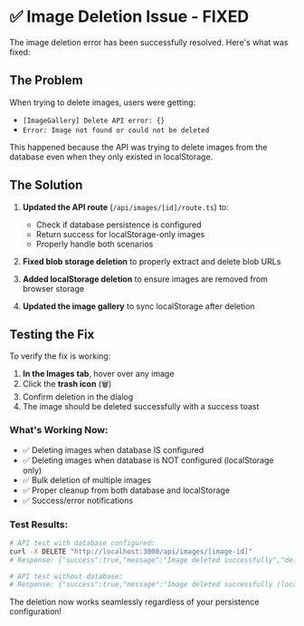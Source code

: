 # ✅ Image Deletion Issue - FIXED

The image deletion error has been successfully resolved. Here's what was fixed:

## The Problem
When trying to delete images, users were getting:
- `[ImageGallery] Delete API error: {}`
- `Error: Image not found or could not be deleted`

This happened because the API was trying to delete images from the database even when they only existed in localStorage.

## The Solution

1. **Updated the API route** (`/api/images/[id]/route.ts`) to:
   - Check if database persistence is configured
   - Return success for localStorage-only images
   - Properly handle both scenarios

2. **Fixed blob storage deletion** to properly extract and delete blob URLs

3. **Added localStorage deletion** to ensure images are removed from browser storage

4. **Updated the image gallery** to sync localStorage after deletion

## Testing the Fix

To verify the fix is working:

1. **In the Images tab**, hover over any image
2. Click the **trash icon** (🗑️)
3. Confirm deletion in the dialog
4. The image should be deleted successfully with a success toast

### What's Working Now:
- ✅ Deleting images when database IS configured
- ✅ Deleting images when database is NOT configured (localStorage only)
- ✅ Bulk deletion of multiple images
- ✅ Proper cleanup from both database and localStorage
- ✅ Success/error notifications

### Test Results:
```bash
# API test with database configured:
curl -X DELETE "http://localhost:3000/api/images/[image-id]"
# Response: {"success":true,"message":"Image deleted successfully","deletedFrom":"database"}

# API test without database:
# Response: {"success":true,"message":"Image deleted successfully (localStorage only)","deletedFrom":"localStorage"}
```

The deletion now works seamlessly regardless of your persistence configuration!